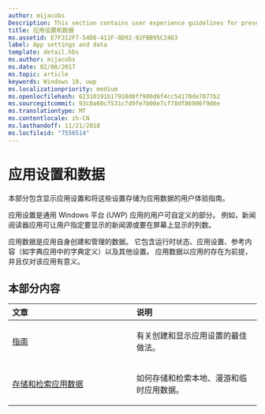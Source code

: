 ```yaml
---
author: mijacobs
Description: This section contains user experience guidelines for presenting app settings and storing those settings as app data.
title: 应用设置和数据
ms.assetid: E7F312F7-54D8-411F-8D92-92FBB95C2463
label: App settings and data
template: detail.hbs
ms.author: mijacobs
ms.date: 02/08/2017
ms.topic: article
keywords: Windows 10, uwp
ms.localizationpriority: medium
ms.openlocfilehash: 62310191b17910d0ff980d6f4cc54170de7077b2
ms.sourcegitcommit: 93c0a60cf531c7d9fe7b00e7cf78df86906f9d6e
ms.translationtype: MT
ms.contentlocale: zh-CN
ms.lasthandoff: 11/21/2018
ms.locfileid: "7556514"
---
```

# <a name="app-settings-and-data"></a>应用设置和数据




本部分包含显示应用设置和将这些设置存储为应用数据的用户体验指南。

应用设置是通用 Windows 平台 (UWP) 应用的用户可自定义的部分。 例如，新闻阅读器应用可让用户指定要显示的新闻源或要在屏幕上显示的列数。

应用数据是应用自身创建和管理的数据。 它包含运行时状态、应用设置、参考内容（如字典应用中的字典定义）以及其他设置。 应用数据以应用的存在为前提，并且仅对该应用有意义。
## <a name="in-this-section"></a>本部分内容
<table>
<colgroup>
<col width="50%" />
<col width="50%" />
</colgroup>
<thead>
<tr class="header">
<th align="left">文章</th>
<th align="left">说明</th>
</tr>
</thead>
<tbody>
<tr class="odd">
<td align="left"><p><a href="guidelines-for-app-settings.md">指南</a></p></td>
<td align="left"><p>有关创建和显示应用设置的最佳做法。</p></td>
</tr>
<tr class="even">
<td align="left"><p><a href="store-and-retrieve-app-data.md">存储和检索应用数据</a></p></td>
<td align="left"><p>如何存储和检索本地、漫游和临时应用数据。</p></td>
</tr>
</tbody>
</table>



